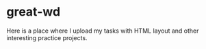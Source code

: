 # great-wd

Here is a place where I upload my tasks with HTML layout and other interesting practice projects.
